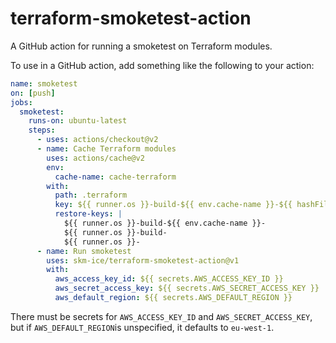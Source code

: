 # terraform-smoketest-action

A GitHub action for running a smoketest on Terraform modules.

To use in a GitHub action, add something like the following to your action:

```yaml
name: smoketest
on: [push]
jobs:
  smoketest:
    runs-on: ubuntu-latest
    steps:
      - uses: actions/checkout@v2
      - name: Cache Terraform modules
        uses: actions/cache@v2
        env:
          cache-name: cache-terraform
        with:
          path: .terraform
          key: ${{ runner.os }}-build-${{ env.cache-name }}-${{ hashFiles('**/.terraform.lock.hcl') }}
          restore-keys: |
            ${{ runner.os }}-build-${{ env.cache-name }}-
            ${{ runner.os }}-build-
            ${{ runner.os }}-
      - name: Run smoketest
        uses: skm-ice/terraform-smoketest-action@v1
        with:
          aws_access_key_id: ${{ secrets.AWS_ACCESS_KEY_ID }}
          aws_secret_access_key: ${{ secrets.AWS_SECRET_ACCESS_KEY }}
          aws_default_region: ${{ secrets.AWS_DEFAULT_REGION }}
```

There must be secrets for `AWS_ACCESS_KEY_ID` and `AWS_SECRET_ACCESS_KEY`, but if `AWS_DEFAULT_REGION`is unspecified, it defaults to `eu-west-1`.